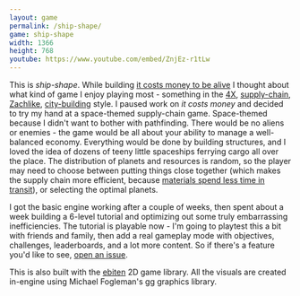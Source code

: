 ```yaml
---
layout: game
permalink: /ship-shape/
game: ship-shape
width: 1366
height: 768
youtube: https://www.youtube.com/embed/ZnjEz-r1tLw
---
```


This is *ship-shape*. While building [it costs money to be alive](/it-costs-money/) I thought about what kind of game I enjoy playing most - something in the [4X](https://github.com/freeorion/freeorion), [supply-chain](https://github.com/tobspr/shapez.io), [Zachlike](https://www.zachtronics.com), [city-building](https://en.wikipedia.org/wiki/City_Building_(series)) style. I paused work on *it costs money* and decided to try my hand at a space-themed supply-chain game. Space-themed because I didn't want to bother with pathfinding. There would be no aliens or enemies - the game would be all about your ability to manage a well-balanced economy. Everything would be done by building structures, and I loved the idea of dozens of teeny little spaceships ferrying cargo all over the place. The distribution of planets and resources is random, so the player may need to choose between putting things close together (which makes the supply chain more efficient, because [materials spend less time in transit](https://theleanway.net/The-8-Wastes-of-Lean)), or selecting the optimal planets.

I got the basic engine working after a couple of weeks, then spent about a week building a 6-level tutorial and optimizing out some truly embarrassing inefficiencies. The tutorial is playable now - I'm going to playtest this a bit with friends and family, then add a real gameplay mode with objectives, challenges, leaderboards, and a lot more content. So if there's a feature you'd like to see, [open an issue](https://github.com/jcgraybill/ship-shape/issues).

This is also built with the [ebiten](https://ebiten.org/) 2D game library. All the visuals are created in-engine using Michael Fogleman's [gg](https://github.com/fogleman/gg) graphics library.
